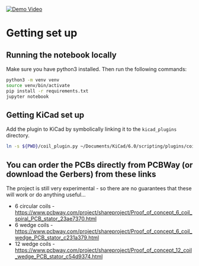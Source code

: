 [![Demo Video](https://img.youtube.com/vi/CDhlx_VMpCc/0.jpg)](https://www.youtube.com/watch?v=CDhlx_VMpCc)

# Getting set up

## Running the notebook locally

Make sure you have python3 installed. Then run the following commands:

```bash
python3 -m venv venv
source venv/bin/activate
pip install -r requirements.txt
jupyter notebook
```

## Getting KiCad set up

Add the plugin to KiCad by symbolically linking it to the `kicad_plugins` directory.

```bash
ln -s ${PWD}/coil_plugin.py ~/Documents/KiCad/6.0/scripting/plugins/coil_plugin.py
```

## You can order the PCBs directly from PCBWay (or download the Gerbers) from these links

The project is still very experimental - so there are no guarantees that these will work or do anything useful...

* 6 circular coils - https://www.pcbway.com/project/shareproject/Proof_of_concept_6_coil_spiral_PCB_stator_23ae7370.html
* 6 wedge coils - https://www.pcbway.com/project/shareproject/Proof_of_concept_6_coil_wedge_PCB_stator_c231a379.html
* 12 wedge coils - https://www.pcbway.com/project/shareproject/Proof_of_concept_12_coil_wedge_PCB_stator_c54d9374.html
